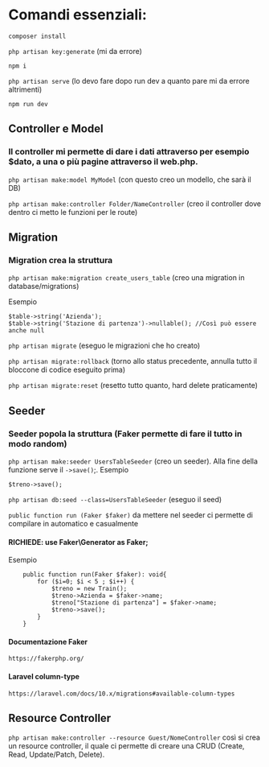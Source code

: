 # Comandi essenziali: #

`composer install`

`php artisan key:generate` (mi da errore)

`npm i`

`php artisan serve` (lo devo fare dopo run dev a quanto pare mi da errore altrimenti)

`npm run dev`



## Controller e Model ##

### Il controller mi permette di dare i dati attraverso per esempio $dato, a una o più pagine attraverso il web.php. ###

`php artisan make:model MyModel` (con questo creo un modello, che sarà il DB)

`php artisan make:controller Folder/NameController` (creo il controller dove dentro ci metto le funzioni per le route)



## Migration ##
### Migration crea la struttura ###

`php artisan make:migration create_users_table` (creo una migration in database/migrations)

Esempio
```
$table->string('Azienda');
$table->string('Stazione di partenza')->nullable(); //Così può essere anche null
```

`php artisan migrate` (eseguo le migrazioni che ho creato)

`php artisan migrate:rollback` (torno allo status precedente, annulla tutto il bloccone di codice eseguito prima)

`php artisan migrate:reset` (resetto tutto quanto, hard delete praticamente)



## Seeder ##
### Seeder popola la struttura (Faker permette di fare il tutto in modo random) ###

`php artisan make:seeder UsersTableSeeder` (creo un seeder).
Alla fine della funzione serve il `->save()`;.
Esempio
```
$treno->save();
```

`php artisan db:seed --class=UsersTableSeeder` (eseguo il seed)

`public function run (Faker $faker)` da mettere nel seeder ci permette di compilare in automatico e casualmente
#### RICHIEDE: use Faker\Generator as Faker; ####
Esempio
```
    public function run(Faker $faker): void{
        for ($i=0; $i < 5 ; $i++) { 
            $treno = new Train();
            $treno->Azienda = $faker->name;
            $treno["Stazione di partenza"] = $faker->name;
            $treno->save();
        }
    }
```
#### Documentazione Faker ####
`https://fakerphp.org/`
#### Laravel column-type ####
`https://laravel.com/docs/10.x/migrations#available-column-types`



## Resource Controller ##
`php artisan make:controller --resource Guest/NomeController` così si crea un resource controller, il quale ci permette di creare una CRUD (Create, Read, Update/Patch, Delete).